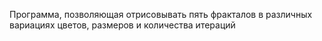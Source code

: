 Программа, позволяющая отрисовывать пять фракталов в различных вариациях цветов, размеров и количества итераций
